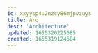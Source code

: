 ```yaml
---
id: xxyysp4u2nzcy86mjpvzuys
title: Arq
desc: 'Architecture'
updated: 1655320225685
created: 1655319124684
---
```


